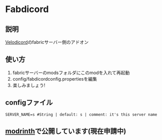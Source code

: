 # Fabdicord
## 説明
[Velodicord](https://modrinth.com/plugin/velodicord)のfabricサーバー側のアドオン
## 使い方
1. fabricサーバーのmodsフォルダにこのmodを入れて再起動
1. config/fabdicordconfig.propertiesを編集
1. 楽しみましょう!
## configファイル
```
SERVER_NAME=s #String | default: s | comment: it's this server name
```
## [modrinth](https://modrinth.com/project/velodicord)で公開しています(現在申請中)
